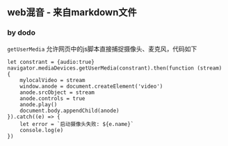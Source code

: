 ## web混音 - 来自markdown文件

### by dodo

`getUserMedia` 允许网页中的js脚本直接捕捉摄像头、麦克风，代码如下
```
let constrant = {audio:true}
navigator.mediaDevices.getUserMedia(constrant).then(function (stream) {
    mylocalVideo = stream
    window.anode = document.createElement('video')
    anode.srcObject = stream
    anode.controls = true
    anode.play()
    document.body.appendChild(anode)
}).catch((e) => {
    let error = `启动摄像头失败: ${e.name}`
    console.log(e)
})
```
